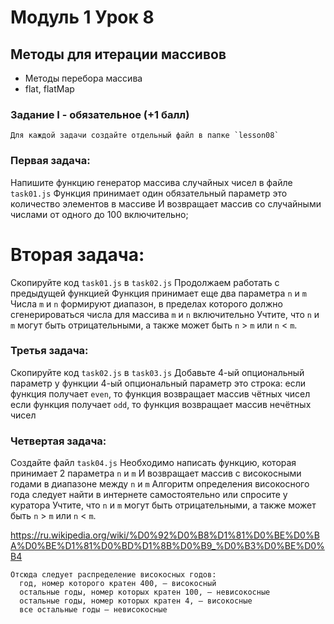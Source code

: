 # Модуль 1 Урок 8
## Методы для итерации массивов

- Методы перебора массива
- flat, flatMap


### Задание I - обязательное (+1 балл)

    Для каждой задачи создайте отдельный файл в папке `lesson08`

### Первая задача:
  Напишите функцию генератор  массива случайных чисел в файле `task01.js`
  Функция принимает один обязательный параметр это количество элементов в массиве
  И возвращает массив со случайными числами от одного до 100 включительно;

# Вторая задача:
  Скопируйте код `task01.js` в `task02.js`
  Продолжаем работать с предыдущей функцией
  Функция принимает еще два параметра `n` и `m`
  Числа `m` и `n` формируют диапазон, в пределах которого должно сгенерироваться числа для массива `m` и `n` включительно
  Учтите, что `n` и `m` могут быть отрицательными, а также может быть `n` > `m` или `n` < `m`.


### Третья задача:
  Скопируйте код `task02.js` в `task03.js`
  Добавьте 4-ый опциональный параметр у функции
  4-ый опциональный параметр это строка:
      если функция получает `even`, то функция возвращает массив чётных чисел
      если функция получает `odd`, то функция возвращает массив нечётных чисел


### Четвертая задача:
  Создайте файл `task04.js`
  Необходимо написать функцию, которая принимает 2 параметра `n` и `m`
  И возвращает массив с високосными годами в диапазоне между `n` и `m`
  Алгоритм определения високосного года следует найти в интернете самостоятельно или спросите у куратора
  Учтите, что `n` и `m` могут быть отрицательными, а также может быть `n` > `m` или `n` < `m`.

https://ru.wikipedia.org/wiki/%D0%92%D0%B8%D1%81%D0%BE%D0%BA%D0%BE%D1%81%D0%BD%D1%8B%D0%B9_%D0%B3%D0%BE%D0%B4

```
Отсюда следует распределение високосных годов:
  год, номер которого кратен 400, — високосный
  остальные годы, номер которых кратен 100, — невисокосные
  остальные годы, номер которых кратен 4, — високосные
  все остальные годы — невисокосные
```

